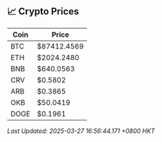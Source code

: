 ## 📈 Crypto Prices

| Coin | Price |
| ---- | ----- |
| BTC | $87412.4569 |
| ETH | $2024.2480 |
| BNB | $640.0563 |
| CRV | $0.5802 |
| ARB | $0.3865 |
| OKB | $50.0419 |
| DOGE | $0.1961 |

_Last Updated: 2025-03-27 16:56:44.171 +0800 HKT_